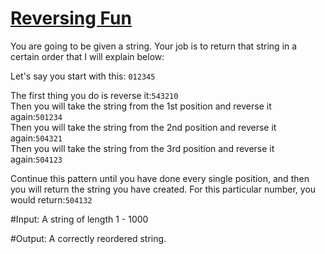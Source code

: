 # [Reversing Fun](https://www.codewars.com/kata/reversing-fun "https://www.codewars.com/kata/566efcfbf521a3cfd2000056")

You are going to be given a string. Your job is to return that string in a certain order that I will explain below:

Let's say you start with this: `012345`

The first thing you do is reverse it:`543210`  
Then you will take the string from the 1st position and reverse it again:`501234`  
Then you will take the string from the 2nd position and reverse it again:`504321`  
Then you will take the string from the 3rd position and reverse it again:`504123`

Continue this pattern until you have done every single position, and then you will return the string you have created. For this particular number, you would return:`504132`

#Input:
A string of length 1 - 1000

#Output:
A correctly reordered string.